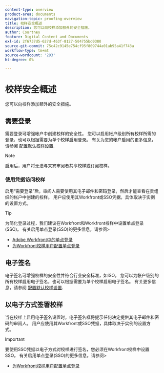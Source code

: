 ```yaml
---
content-type: overview
product-area: documents
navigation-topic: proofing-overview
title: 校样安全概述
description: 您可以向校样添加额外的安全措施。
author: Courtney
feature: Digital Content and Documents
exl-id: 2f6737d5-627d-463f-8127-504755bd0380
source-git-commit: 75c42c9145e754cf95f809744a01ab95a41f743a
workflow-type: tm+mt
source-wordcount: '293'
ht-degree: 0%

---
```


# 校样安全概述

您可以向校样添加额外的安全措施。

## 需要登录

需要登录可增强帐户中创建校样的安全性。 您可以启用帐户级别所有校样所需的登录，也可以根据需要为单个校样启用登录。 有关为您的帐户启用的更多信息，请参阅 [配置默认校样设置](/help/quicksilver/administration-and-setup/manage-workfront/configure-proofing/configure-default-proof-settings.md).

>[!NOTE]
>
>启用后，用户将无法与来宾审阅者共享校样或订阅校样。

### 使用凭据访问校样

启用“需要登录”后，审阅人需要使用其电子邮件和密码登录，然后才能查看在贵组织的帐户中创建的校样。 用户应使用其Workfront或SSO凭据，具体取决于实例的设置方式。

>[!TIP]
>
>为简化登录过程，我们建议在Workfront和Workfront校样中设置单点登录(SSO)。 有关启用单点登录(SSO)的更多信息，请参阅>
>* [Adobe Workfront中的单点登录](../../../administration-and-setup/add-users/single-sign-on/single-sign-on.md)
>* [为Workfront校样用户配置单点登录](../../../workfront-proof/wp-acct-admin/account-settings/configure-sso-for-wp-users.md)
>


## 电子签名

电子签名可增强校样的安全性并符合行业安全标准，如ISO。 您可以为帐户级别的所有校样启用电子签名，也可以根据需要为单个校样启用电子签名。 有关更多信息，请参阅 [配置默认校样设置](/help/quicksilver/administration-and-setup/manage-workfront/configure-proofing/configure-default-proof-settings.md).

## 以电子方式签署校样

当在校样上启用电子签名设置时，电子签名框将提示任何决定提供其电子邮件和密码的审阅人。 用户应使用其Workfront或SSO凭据，具体取决于实例的设置方式。

>[!IMPORTANT]
>
>要使用SSO凭据以电子方式对校样进行签名，您必须在Workfront校样中设置SSO。 有关启用单点登录(SSO)的更多信息，请参阅>
>* [为Workfront校样用户配置单点登录](../../../workfront-proof/wp-acct-admin/account-settings/configure-sso-for-wp-users.md)
>

